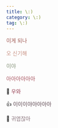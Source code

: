 ```yaml
---
title: \:)
category: \:)
tag: \:)
---
```


<span style="color:#A05A54">이게 되나</span>

<span style="color:#C99385">오 신기해</span>

<span style="color:#86937A">이야</span>

<span style="color:#A95762">아아아아아아</span>

&#129300; <span style="color:#984356">우와</span>

&#128077; <span style="color:#624D56">이이이야아아아아</span>

&#128032; <span style="color:#8A747C">귀엽잖아</span>
